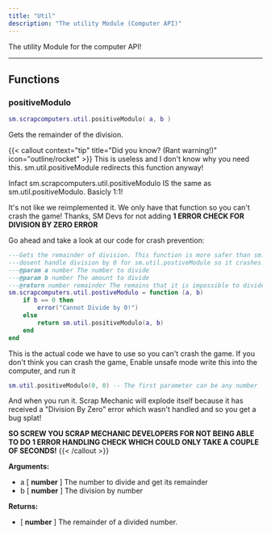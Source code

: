 ```yaml
---
title: "Util"
description: "The utility Module (Computer API)"
---
```


The utility Module for the computer API!

---

## Functions

### positiveModulo

```lua
sm.scrapcomputers.util.positiveModulo( a, b )
```

Gets the remainder of the division.

{{< callout context="tip" title="Did you know? (Rant warning!)" icon="outline/rocket" >}}
This is useless and I don't know why you need this. sm.util.positiveModule redirects this function anyway!

Infact sm.scrapcomputers.util.positiveModulo IS the same as sm.util.positiveModulo. Basicly 1:1!

It's not like we reimplemented it. We only have that function so you can't crash the game! Thanks, SM Devs for not adding **1 ERROR CHECK FOR DIVISION BY ZERO ERROR**

Go ahead and take a look at our code for crash prevention:

```lua
---Gets the remainder of division. This function is more safer than sm.util.postiveModule as for some reason, Scrap Mechanic
---dosent handle division by 0 for sm.util.postiveModule so it crashes.
---@param a number The number to divide
---@param b number The amount to divide
---@return number remainder The remains that it is impossible to divide
sm.scrapcomputers.util.postiveModulo = function (a, b)
    if b == 0 then
        error("Cannot Divide by 0!")
    else
        return sm.util.positiveModulo(a, b)
    end
end
```

This is the actual code we have to use so you can't crash the game. If you don't think you can crash the game, Enable unsafe mode write this into the computer, and run it

```lua
sm.util.positiveModulo(0, 0) -- The first parameter can be any number
```

And when you run it. Scrap Mechanic will explode itself because it has received a "Division By Zero" error which wasn't handled and so you get a bug splat!

**SO SCREW YOU SCRAP MECHANIC DEVELOPERS FOR NOT BEING ABLE TO DO 1 ERROR HANDLING CHECK WHICH COULD ONLY TAKE A COUPLE OF SECONDS!**
{{< /callout >}}

**Arguments:**
- a [ **number** ] The number to divide and get its remainder
- b [ **number** ] The division by number

**Returns:**
- [ **number** ] The remainder of a divided number.
